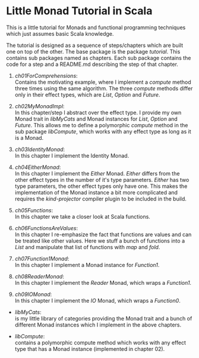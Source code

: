 # Little Monad Tutorial in Scala

This is a little tutorial for Monads and functional programming techniques which just assumes basic Scala
knowledge.

The tutorial is designed as a sequence of steps/chapters
which are built one on top of the other. The base package
is the package _tutorial_. This contains sub packages named
as chapters. Each sub package contains the code for a step
and a README.md describing the step of that chapter.

1. _ch01ForComprehensions_:<br/>
   Contains the motivating example, where I implement a
   _compute_ method three times using the same algorithm.
   The three _compute_ methods differ only in their effect
   types, which are _List_, _Option_ and _Future_.

2. _ch02MyMonadImpl_:<br/>
   In this chapter/step I abstract over
   the effect type. I provide my own Monad trait in
   _libMyCats_ and Monad instances for _List_, _Option_ and
   _Future_. This allows me to define a polymorphic
   _compute_ method in the sub package _libCompute_, which
   works with any effect type as long as it is a Monad.

3. _ch03IdentityMonad_:<br/>
   In this chapter I implement the Identity Monad.

4. _ch04EitherMonad_:<br/>
   In this chapter I implement the _Either_ Monad. _Either_
   differs from the other effect types in the number of
   it's type parameters. _Either_ has two type parameters, the other effect types only have one. This makes the implementation of the Monad instance a bit more
   complicated and requires the _kind-projector_ compiler
   plugin to be included in the build.

5. _ch05Functions_:<br/>
   In this chapter we take a closer look at Scala functions.

6. _ch06FunctionsAreValues_:<br/>
   In this chapter I re-emphasize the fact that functions
   are values and can be treated like other values. Here
   we stuff a bunch of functions into a _List_ and
   manipulate that list of functions with _map_ and _fold_.

7. _ch07Function1Monad_:<br/>
   In this chapter I implement a Monad instance for
   _Function1_.

8. _ch08ReaderMonad_:<br/>
   In this chapter I implement the _Reader_ Monad, which
   wraps a _Function1_.

9. _ch09IOMonad_:<br/>
   In this chapter I implement the _IO_ Monad, which
   wraps a _Function0_.

- _libMyCats_:<br/>
  is my little library of categories providing the Monad
  trait and a bunch of different Monad instances which I
  implement in the above chapters.

- _libCompute_:<br/>
  contains a polymorphic compute method which works with
  any effect type that has a Monad instance (implemented
  in chapter 02).